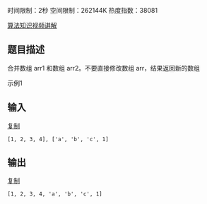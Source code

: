 时间限制：2秒 空间限制：262144K 热度指数：38081

[ 算法知识视频讲解](https://www.nowcoder.com/courses/semester/2018algorithm-higher)

## 题目描述

合并数组 arr1 和数组 arr2。不要直接修改数组 arr，结果返回新的数组

示例1

## 输入

[复制](javascript:void(0);)

```
[1, 2, 3, 4], ['a', 'b', 'c', 1]
```

## 输出

[复制](javascript:void(0);)

```
[1, 2, 3, 4, 'a', 'b', 'c', 1]
```